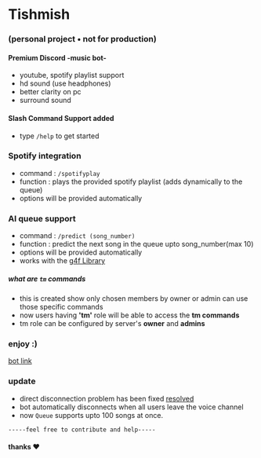 # Tishmish 
### (personal project • not for production)
#### Premium Discord -music bot-
  - youtube, spotify playlist support 
  - hd sound (use headphones)
  - better clarity on pc
  - surround sound

#### Slash Command Support added
  - type `/help` to get started
  
### Spotify integration 
  - command : `/spotifyplay`
  - function : plays the provided spotify playlist (adds dynamically to the queue)
  - options will be provided automatically

### AI queue support
  - command : `/predict (song_number)`
  - function : predict the next song in the queue upto song_number(max 10)
  - options will be provided automatically
  - works with the [g4f Library](https://github.com/xtekky/gpt4free)

##### what are `tm` commands
  - this is created show only chosen members by owner or admin can use those specific commands
  - now users having **'tm'** role will be able to access the **tm commands** 
  - tm role can be configured by server's **owner** and **admins**

### enjoy :)
[bot link](https://discord.com/api/oauth2/authorize?client_id=1007653203711639562&permissions=8&scope=bot)

### update 
- direct disconnection problem has been fixed [resolved](https://github.com/awmie/tishmish/issues/1#issuecomment-1820490567)
- bot automatically disconnects when all users leave the voice channel 
- now `Queue` supports upto 100 songs at once.

`-----feel free to contribute and help-----`
#### thanks ❤